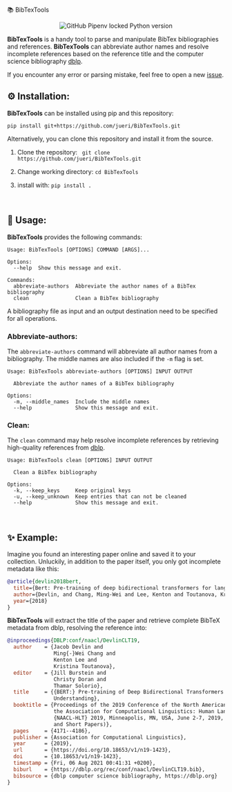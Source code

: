 📚 BibTexTools
<center><img alt="GitHub Pipenv locked Python version" src="https://img.shields.io/github/pipenv/locked/python-version/jueri/BibTexTools"></center>

**BibTexTools** is a handy tool to parse and manipulate BibTex bibliographies and references. **BibTexTools** can abbreviate author names and resolve incomplete references based on the reference title and the computer science bibliography [dblp](https://dblp.uni-trier.de/).

If you encounter any error or parsing mistake, feel free to open a new [issue](https://github.com/jueri/BibTexTools/issues/new).
<br>

## ⚙️ Installation:
**BibTexTools** can be installed using pip and this repository:
```
pip install git+https://github.com/jueri/BibTexTools.git
```

Alternatively, you can clone this repository and install it from the source.
1. Clone the repository:
` git clone https://github.com/jueri/BibTexTools.git`

2. Change working directory:
`cd BibTexTools`

3. install with:
`pip install .`

<br>

## 📖 Usage:
**BibTexTools** provides the following commands:
```
Usage: BibTexTools [OPTIONS] COMMAND [ARGS]...

Options:
  --help  Show this message and exit.

Commands:
  abbreviate-authors  Abbreviate the author names of a BibTex bibliography
  clean               Clean a BibTex bibliography
```

A bibliography file as input and an output destination need to be specified for all operations.

### Abbreviate-authors:
The `abbreviate-authors` command will abbreviate all author names from a bibliography. The middle names are also included if the `-m` flag is set.
```
Usage: BibTexTools abbreviate-authors [OPTIONS] INPUT OUTPUT

  Abbreviate the author names of a BibTex bibliography

Options:
  -m, --middle_names  Include the middle names
  --help              Show this message and exit.
```

### Clean:
The `clean` command may help resolve incomplete references by retrieving high-quality references from [dblp](https://dblp.uni-trier.de/).
```
Usage: BibTexTools clean [OPTIONS] INPUT OUTPUT

  Clean a BibTex bibliography

Options:
  -k, --keep_keys     Keep original keys
  -u, --keep_unknown  Keep entries that can not be cleaned
  --help              Show this message and exit.
```
<br>

## ✨ Example:
Imagine you found an interesting paper online and saved it to your collection. Unluckily, in addition to the paper itself, you only got incomplete metadata like this:
```BibTeX
@article{devlin2018bert,
  title={Bert: Pre-training of deep bidirectional transformers for language understanding},
  author={Devlin, and Chang, Ming-Wei and Lee, Kenton and Toutanova, Kristina},
  year={2018}
}
```

**BibTexTools** will extract the title of the paper and retrieve complete BibTeX metadata from dblp, resolving the reference into:

```BibTeX
@inproceedings{DBLP:conf/naacl/DevlinCLT19,
  author    = {Jacob Devlin and
               Ming{-}Wei Chang and
               Kenton Lee and
               Kristina Toutanova},
  editor    = {Jill Burstein and
               Christy Doran and
               Thamar Solorio},
  title     = {{BERT:} Pre-training of Deep Bidirectional Transformers for Language
               Understanding},
  booktitle = {Proceedings of the 2019 Conference of the North American Chapter of
               the Association for Computational Linguistics: Human Language Technologies,
               {NAACL-HLT} 2019, Minneapolis, MN, USA, June 2-7, 2019, Volume 1 (Long
               and Short Papers)},
  pages     = {4171--4186},
  publisher = {Association for Computational Linguistics},
  year      = {2019},
  url       = {https://doi.org/10.18653/v1/n19-1423},
  doi       = {10.18653/v1/n19-1423},
  timestamp = {Fri, 06 Aug 2021 00:41:31 +0200},
  biburl    = {https://dblp.org/rec/conf/naacl/DevlinCLT19.bib},
  bibsource = {dblp computer science bibliography, https://dblp.org}
}
```
